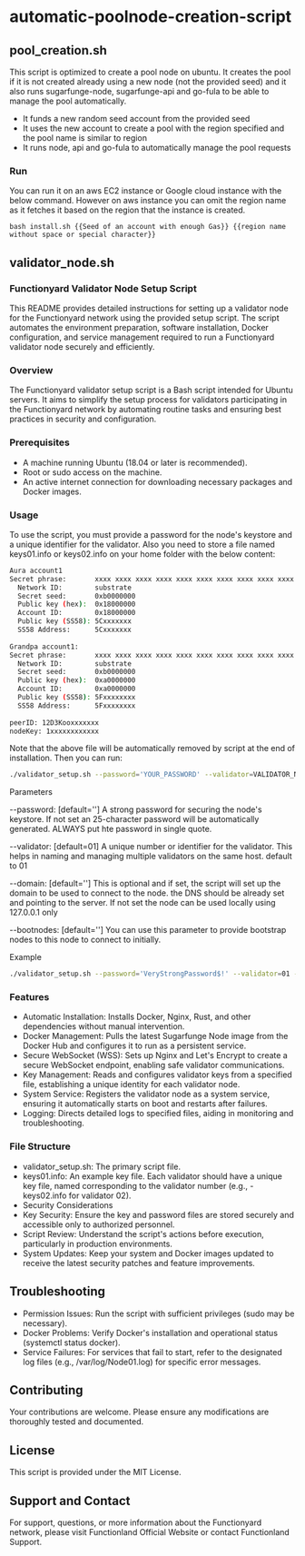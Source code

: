 # automatic-poolnode-creation-script

## pool_creation.sh
This script is optimized to create a pool node on ubuntu. It creates the pool if it is not created already using a new node (not the provided seed) and it also runs sugarfunge-node, sugarfunge-api and go-fula to be able to manage the pool automatically.

- It funds a new random seed account from the provided seed
- It uses the new account to create a pool with the region specified and the pool name is similar to region
- It runs node, api and go-fula to automatically manage the pool requests

### Run

You can run it on an aws EC2 instance or Google cloud instance with the below command. However on aws instance you can omit the region name as it fetches it based on the region that the instance is created.

```
bash install.sh {{Seed of an account with enough Gas}} {{region name without space or special character}}
```

## validator_node.sh
### Functionyard Validator Node Setup Script

This README provides detailed instructions for setting up a validator node for the Functionyard network using the provided setup script. The script automates the environment preparation, software installation, Docker configuration, and service management required to run a Functionyard validator node securely and efficiently.

### Overview

The Functionyard validator setup script is a Bash script intended for Ubuntu servers. It aims to simplify the setup process for validators participating in the Functionyard network by automating routine tasks and ensuring best practices in security and configuration.

### Prerequisites

- A machine running Ubuntu (18.04 or later is recommended).
- Root or sudo access on the machine.
- An active internet connection for downloading necessary packages and Docker images.

### Usage

To use the script, you must provide a password for the node's keystore and a unique identifier for the validator.
Also you need to store a file named keys01.info or keys02.info on your home folder with the below content:

```bash
Aura account1
Secret phrase:       xxxx xxxx xxxx xxxx xxxx xxxx xxxx xxxx xxxx xxxx xxxx xxxx
  Network ID:        substrate
  Secret seed:       0xb0000000
  Public key (hex):  0x18000000
  Account ID:        0x18000000
  Public key (SS58): 5Cxxxxxxx
  SS58 Address:      5Cxxxxxxx
  
Grandpa account1:
Secret phrase:       xxxx xxxx xxxx xxxx xxxx xxxx xxxx xxxx xxxx xxxx xxxx xxxx
  Network ID:        substrate
  Secret seed:       0xb0000000
  Public key (hex):  0xa0000000
  Account ID:        0xa0000000
  Public key (SS58): 5Fxxxxxxxx
  SS58 Address:      5Fxxxxxxxx
  
peerID: 12D3Kooxxxxxxx
nodeKey: 1xxxxxxxxxxxx
```

Note that the above file will be automatically removed by script at the end of installation. Then you can run:

```bash
./validator_setup.sh --password='YOUR_PASSWORD' --validator=VALIDATOR_NUMBER --domain=DOMAIN_NAME_OPTIONAL
```

Parameters

--password: [default=''] A strong password for securing the node's keystore. If not set an 25-character password will be automatically generated. ALWAYS put hte password in single quote.

--validator: [default=01] A unique number or identifier for the validator. This helps in naming and managing multiple validators on the same host. default to 01

--domain: [default=''] This is optional and if set, the script will set up the domain to be used to connect to the node. the DNS should be already set and pointing to the server. If not set the node can be used locally using 127.0.0.1 only

--bootnodes: [default=''] You can use this parameter to provide bootstrap nodes to this node to connect to initially.

Example
```bash
./validator_setup.sh --password='VeryStrongPassword$!' --validator=01 --domain=test.fx.land --bootnodes=/ip4/127.0.0.1/tcp/30334/p2p/12D3KooWBeXV65svCyknCvG1yLxXVFwRxzBLqvBJnUF6W84BLugv
```

### Features

- Automatic Installation: Installs Docker, Nginx, Rust, and other dependencies without manual intervention.
- Docker Management: Pulls the latest Sugarfunge Node image from the Docker Hub and configures it to run as a persistent service.
- Secure WebSocket (WSS): Sets up Nginx and Let's Encrypt to create a secure WebSocket endpoint, enabling safe validator communications.
- Key Management: Reads and configures validator keys from a specified file, establishing a unique identity for each validator node.
- System Service: Registers the validator node as a system service, ensuring it automatically starts on boot and restarts after failures.
- Logging: Directs detailed logs to specified files, aiding in monitoring and troubleshooting.

### File Structure
- validator_setup.sh: The primary script file.
- keys01.info: An example key file. Each validator should have a unique key file, named corresponding to the validator number (e.g., - keys02.info for validator 02).
- Security Considerations
- Key Security: Ensure the key and password files are stored securely and accessible only to authorized personnel.
- Script Review: Understand the script's actions before execution, particularly in production environments.
- System Updates: Keep your system and Docker images updated to receive the latest security patches and feature improvements.

## Troubleshooting
- Permission Issues: Run the script with sufficient privileges (sudo may be necessary).
- Docker Problems: Verify Docker's installation and operational status (systemctl status docker).
- Service Failures: For services that fail to start, refer to the designated log files (e.g., /var/log/Node01.log) for specific error messages.

## Contributing
Your contributions are welcome. Please ensure any modifications are thoroughly tested and documented.

## License
This script is provided under the MIT License.

## Support and Contact
For support, questions, or more information about the Functionyard network, please visit Functionland Official Website or contact Functionland Support.
